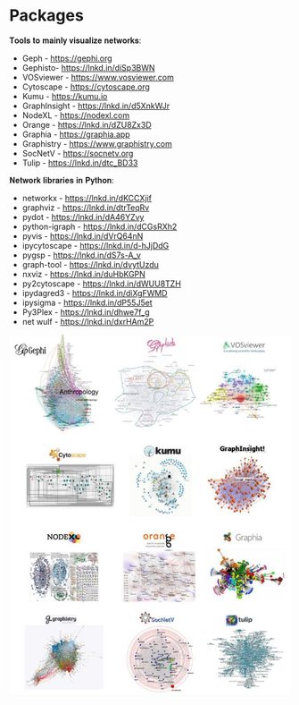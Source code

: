 # Packages

𝐓𝐨𝐨𝐥𝐬 𝐭𝐨 𝐦𝐚𝐢𝐧𝐥𝐲 𝐯𝐢𝐬𝐮𝐚𝐥𝐢𝐳𝐞 𝐧𝐞𝐭𝐰𝐨𝐫𝐤𝐬:
- Geph - https://gephi.org
- Gephisto- https://lnkd.in/diSp3BWN
- VOSviewer - https://www.vosviewer.com
- Cytoscape - https://cytoscape.org
- Kumu - https://kumu.io
- GraphInsight - https://lnkd.in/d5XnkWJr
- NodeXL - https://nodexl.com
- Orange - https://lnkd.in/dZU8Zx3D
- Graphia - https://graphia.app
- Graphistry - https://www.graphistry.com
- SocNetV - https://socnetv.org
- Tulip - https://lnkd.in/dtc_BD33


𝐍𝐞𝐭𝐰𝐨𝐫𝐤 𝐥𝐢𝐛𝐫𝐚𝐫𝐢𝐞𝐬 𝐢𝐧 𝐏𝐲𝐭𝐡𝐨𝐧:
- networkx - https://lnkd.in/dKCCXjif
- graphviz - https://lnkd.in/dtrTeqRv
- pydot - https://lnkd.in/dA46YZvy
- python-igraph - https://lnkd.in/dCGsRXh2
- pyvis - https://lnkd.in/dVrQ64nN
- ipycytoscape - https://lnkd.in/d-hJjDdG
- pygsp - https://lnkd.in/dS7s-A_v
- graph-tool - https://lnkd.in/dvytUzdu
- nxviz - https://lnkd.in/duHbKGPN
- py2cytoscape - https://lnkd.in/dWUU8TZH
- ipydagred3 - https://lnkd.in/diXgFWMD
- ipysigma - https://lnkd.in/dP55J5et
- Py3Plex - https://lnkd.in/dhwe7f_g
- net wulf - https://lnkd.in/dxrHAm2P

<p align="center">
<img src="image00.png" alt="Ilustração">
</p>
